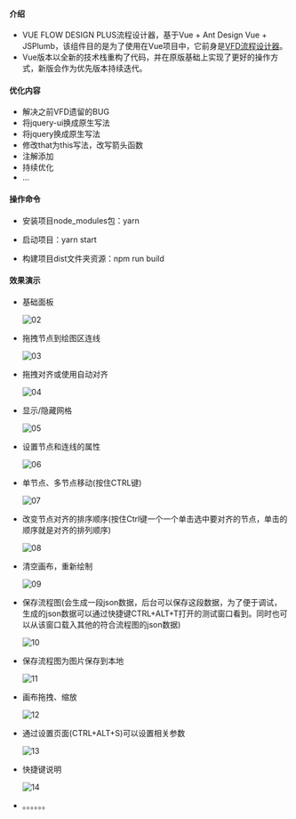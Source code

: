 

#### 介绍
- VUE FLOW DESIGN PLUS流程设计器，基于Vue + Ant Design Vue + JSPlumb，该组件目的是为了使用在Vue项目中，它前身是[VFD流程设计器](https://github.com/ZFSNYJ/VFD)。
- Vue版本以全新的技术栈重构了代码，并在原版基础上实现了更好的操作方式，新版会作为优先版本持续迭代。


#### 优化内容
- 解决之前VFD遗留的BUG
- 将jquery-ui换成原生写法
- 将jquery换成原生写法
- 修改that为this写法，改写箭头函数
- 注解添加
- 持续优化
- ...

#### 操作命令

* 安装项目node_modules包：yarn

* 启动项目：yarn start

* 构建项目dist文件夹资源：npm run build


#### 效果演示
* 基础面板

  ![02](README.assets/02.jpg)

* 拖拽节点到绘图区连线

  ![03](README.assets/03.gif)

* 拖拽对齐或使用自动对齐

  ![04](README.assets/04.gif)

* 显示/隐藏网格

  ![05](README.assets/05.gif)

* 设置节点和连线的属性

  ![06](README.assets/06.gif)

* 单节点、多节点移动(按住CTRL键)

  ![07](README.assets/07.gif)

* 改变节点对齐的排序顺序(按住Ctrl键一个一个单击选中要对齐的节点，单击的顺序就是对齐的排列顺序)

  ![08](README.assets/08.gif)

* 清空画布，重新绘制

  ![09](README.assets/09.gif)

* 保存流程图(会生成一段json数据，后台可以保存这段数据，为了便于调试，生成的json数据可以通过快捷键CTRL+ALT+T打开的测试窗口看到。同时也可以从该窗口载入其他的符合流程图的json数据)

  ![10](README.assets/10.gif)

* 保存流程图为图片保存到本地

  ![11](README.assets/11.gif)

* 画布拖拽、缩放

  ![12](README.assets/12.gif)

* 通过设置页面(CTRL+ALT+S)可以设置相关参数

  ![13](README.assets/13.gif)

* 快捷键说明

  ![14](README.assets/14.gif)

* 。。。。。。


```
